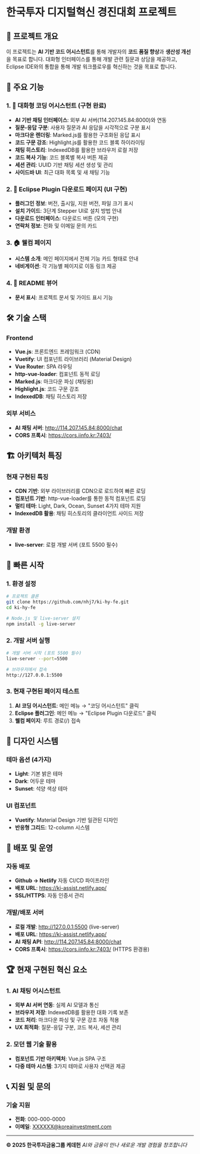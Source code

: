# 한국투자 디지털혁신 경진대회 프로젝트

## 🚀 프로젝트 개요

이 프로젝트는 **AI 기반 코드 어시스턴트**를 통해 개발자의 **코드 품질 향상**과 **생산성 개선**을 목표로 합니다. 대화형 인터페이스를 통해 개발 관련 질문과 상담을 제공하고, Eclipse IDE와의 통합을 통해 개발 워크플로우를 혁신하는 것을 목표로 합니다.

## 🎯 주요 기능

### 1. 🤖 대화형 코딩 어시스턴트 (구현 완료)
- **AI 기반 채팅 인터페이스**: 외부 AI 서버(114.207.145.84:8000)와 연동
- **질문-응답 구분**: 사용자 질문과 AI 응답을 시각적으로 구분 표시
- **마크다운 렌더링**: Marked.js를 활용한 구조화된 응답 표시
- **코드 구문 강조**: Highlight.js를 활용한 코드 블록 하이라이팅
- **채팅 히스토리**: IndexedDB를 활용한 브라우저 로컬 저장
- **코드 복사 기능**: 코드 블록별 복사 버튼 제공
- **세션 관리**: UUID 기반 채팅 세션 생성 및 관리
- **사이드바 UI**: 최근 대화 목록 및 새 채팅 기능

### 2. 🔧 Eclipse Plugin 다운로드 페이지 (UI 구현)
- **플러그인 정보**: 버전, 출시일, 지원 버전, 파일 크기 표시
- **설치 가이드**: 3단계 Stepper UI로 설치 방법 안내
- **다운로드 인터페이스**: 다운로드 버튼 (모의 구현)
- **연락처 정보**: 전화 및 이메일 문의 카드

### 3. 🏠 웰컴 페이지
- **시스템 소개**: 메인 페이지에서 전체 기능 카드 형태로 안내
- **네비게이션**: 각 기능별 페이지로 이동 링크 제공

### 4. 📖 README 뷰어
- **문서 표시**: 프로젝트 문서 및 가이드 표시 기능

## 🛠️ 기술 스택

### Frontend
- **Vue.js**: 프론트엔드 프레임워크 (CDN)
- **Vuetify**: UI 컴포넌트 라이브러리 (Material Design)
- **Vue Router**: SPA 라우팅
- **http-vue-loader**: 컴포넌트 동적 로딩
- **Marked.js**: 마크다운 파싱 (채팅용)
- **Highlight.js**: 코드 구문 강조
- **IndexedDB**: 채팅 히스토리 저장

### 외부 서비스
- **AI 채팅 서버**: http://114.207.145.84:8000/chat
- **CORS 프록시**: https://cors.iinfo.kr:7403/

## 🏗️ 아키텍처 특징

### 현재 구현된 특징
- **CDN 기반**: 외부 라이브러리를 CDN으로 로드하여 빠른 로딩
- **컴포넌트 기반**: http-vue-loader를 통한 동적 컴포넌트 로딩
- **멀티 테마**: Light, Dark, Ocean, Sunset 4가지 테마 지원
- **IndexedDB 활용**: 채팅 히스토리의 클라이언트 사이드 저장

### 개발 환경
- **live-server**: 로컬 개발 서버 (포트 5500 필수)

## 🚦 빠른 시작

### 1. 환경 설정
```bash
# 프로젝트 클론
git clone https://github.com/nhj7/ki-hy-fe.git
cd ki-hy-fe

# Node.js 및 live-server 설치
npm install -g live-server
```

### 2. 개발 서버 실행
```bash
# 개발 서버 시작 (포트 5500 필수)
live-server --port=5500

# 브라우저에서 접속
http://127.0.0.1:5500
```

### 3. 현재 구현된 페이지 테스트
1. **AI 코딩 어시스턴트**: 메인 메뉴 → "코딩 어시스턴트" 클릭
2. **Eclipse 플러그인**: 메인 메뉴 → "Eclipse Plugin 다운로드" 클릭
3. **웰컴 페이지**: 루트 경로(/) 접속

## 🎨 디자인 시스템

### 테마 옵션 (4가지)
- **Light**: 기본 밝은 테마
- **Dark**: 어두운 테마 
- **Sunset**: 석양 색상 테마

### UI 컴포넌트
- **Vuetify**: Material Design 기반 일관된 디자인
- **반응형 그리드**: 12-column 시스템

## 🔗 배포 및 운영

### 자동 배포
- **Github → Netlify** 자동 CI/CD 파이프라인
- **배포 URL**: https://ki-assist.netlify.app/
- **SSL/HTTPS**: 자동 인증서 관리

### 개발/배포 서버
- **로컬 개발**: http://127.0.0.1:5500 (live-server)
- **배포 URL**: https://ki-assist.netlify.app/
- **AI 채팅 API**: http://114.207.145.84:8000/chat
- **CORS 프록시**: https://cors.iinfo.kr:7403/ (HTTPS 환경용)

## 🏆 현재 구현된 혁신 요소

### 1. AI 채팅 어시스턴트
- **외부 AI 서버 연동**: 실제 AI 모델과 통신
- **브라우저 저장**: IndexedDB를 활용한 대화 기록 보존
- **코드 처리**: 마크다운 파싱 및 구문 강조 자동 적용
- **UX 최적화**: 질문-응답 구분, 코드 복사, 세션 관리

### 2. 모던 웹 기술 활용
- **컴포넌트 기반 아키텍처**: Vue.js SPA 구조
- **다중 테마 시스템**: 3가지 테마로 사용자 선택권 제공

## 📞 지원 및 문의

### 기술 지원
- **전화**: 000-000-0000
- **이메일**: XXXXXX@koreainvestment.com

---

**© 2025 한국투자금융그룹 케데헌**
*AI와 금융이 만나 새로운 개발 경험을 창조합니다*